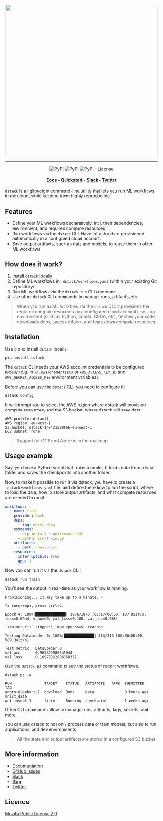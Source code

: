 <div align="center">
<img src="https://raw.githubusercontent.com/dstackai/dstack/master/docs/assets/logo.svg" width="500px"/>    

______________________________________________________________________

[![PyPI](https://img.shields.io/github/workflow/status/dstackai/dstack/Build?style=flat-square)](https://github.com/dstackai/dstack/actions/workflows/build.yml)
[![PyPI](https://img.shields.io/pypi/v/dstack?style=flat-square&color=blueviolet)](https://pypi.org/project/dstack/)
[![PyPI - License](https://img.shields.io/pypi/l/dstack?style=flat-square&color=blue)](https://github.com/dstackai/dstack/blob/master/LICENSE.md)

#### [Docs](https://docs.dstack.ai) - [Quickstart](https://docs.dstack.ai/tutorials/quickstart) - [Slack](https://join.slack.com/t/dstackai/shared_invite/zt-xdnsytie-D4qU9BvJP8vkbkHXdi6clQ) - [Twitter](https://twitter.com/dstackai)

</div>

`dstack` is a lightweight command-line utility that lets you run ML workflows in the cloud,
while keeping them highly reproducible.

## Features

 * Define your ML workflows declaratively, incl. their dependencies, environment, and required compute resources 
 * Run workflows via the `dstack` CLI. Have infrastructure provisioned automatically in a configured cloud account. 
 * Save output artifacts, such as data and models, to reuse them in other ML workflows

## How does it work?

1. Install `dstack` locally 
2. Define ML workflows in `.dstack/workflows.yaml` (within your existing Git repository)
3. Run ML workflows via the `dstack run` CLI command
4. Use other `dstack` CLI commands to manage runs, artifacts, etc.

>  When you run an ML workflow via the `dstack` CLI, it provisions the required compute resources (in a configured cloud
   account), sets up environment (such as Python, Conda, CUDA, etc), fetches your code, downloads deps,
   saves artifacts, and tears down compute resources.

## Installation

Use pip to install `dstack` locally:

```shell
pip install dstack
```

The `dstack` CLI needs your AWS account credentials to be configured locally 
(e.g. in `~/.aws/credentials` or `AWS_ACCESS_KEY_ID` and `AWS_SECRET_ACCESS_KEY` environment variables).

Before you can use the `dstack` CLI, you need to configure it:

```shell
dstack config
```

It will prompt you to select the AWS region 
where dstack will provision compute resources, and the S3 bucket, where dstack will save data.

```shell
AWS profile: default
AWS region: eu-west-1
S3 bucket: dstack-142421590066-eu-west-1
EC2 subnet: none
```

> Support for GCP and Azure is in the roadmap.

## Usage example

Say, you have a Python script that trains a model. It loads data from a local folder and saves the checkpoints
into another folder.

Now, to make it possible to run it via dstack, you have to create a `.dstack/workflows.yaml` file, and define there
how to run the script, where to load the data, how to store output artifacts, and what compute resources are
needed to run it.

```yaml
workflows: 
  - name: train
    provider: bash
    deps:
      - tag: mnist_data
    commands:
      - pip install requirements.txt
      - python src/train.py
    artifacts: 
      - path: checkpoint
    resources:
      interruptible: true
      gpu: 1
```

Now you can run it via the `dstack` CLI:

```shell
dstack run train
```

You'll see the output in real-time as your workflow is running.

```shell
Provisioning... It may take up to a minute. ✓

To interrupt, press Ctrl+C.

Epoch 4: 100%|██████████████| 1876/1876 [00:17<00:00, 107.85it/s, loss=0.0944, v_num=0, val_loss=0.108, val_acc=0.968]

`Trainer.fit` stopped: `max_epochs=5` reached.

Testing DataLoader 0: 100%|██████████████| 313/313 [00:00<00:00, 589.34it/s]

Test metric   DataLoader 0
val_acc       0.965399980545044
val_loss      0.10975822806358337
```

Use the `dstack ps` command to see the status of recent workflows.

```shell
dstack ps -a

RUN               TARGET    STATUS   ARTIFACTS   APPS  SUBMITTED    TAG
angry-elephant-1  download  Done     data              8 hours ago  mnist_data
wet-insect-1      train     Running  checkpoint        1 weeks ago
```

Other CLI commands allow to manage runs, artifacts, tags, secrets, and more.

You can use dstack to not only process data or train models, but also to run applications,
and dev environments.

> All the state and output artifacts are stored in a configured S3 bucket.

## More information

 * [Documentation](https://docs.dstack.ai)
 * [GitHub Issues](https://github.com/dstackai/dstack/issues)
 * [Slack](https://join.slack.com/t/dstackai/shared_invite/zt-xdnsytie-D4qU9BvJP8vkbkHXdi6clQ)
 * [Blog](https://mlopsfluff.dstack.ai/)
 * [Twitter](https://twitter.com/dstackai)
 
##  Licence

[Mozilla Public License 2.0](LICENSE.md)
